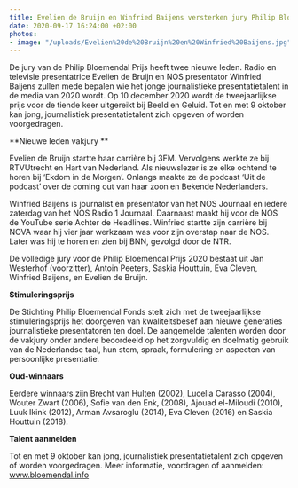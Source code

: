 ```yaml
---
title: Evelien de Bruijn en Winfried Baijens versterken jury Philip Bloemendal Prijs
date: 2020-09-17 16:24:00 +02:00
photos:
- image: "/uploads/Evelien%20de%20Bruijn%20en%20Winfried%20Baijens.jpg"
---
```


De jury van de Philip Bloemendal Prijs heeft twee nieuwe leden. Radio en televisie presentatrice Evelien de Bruijn en NOS presentator Winfried Baijens zullen mede bepalen wie het jonge journalistieke presentatietalent in de media van 2020 wordt. Op 10 december 2020 wordt de tweejaarlijkse prijs voor de tiende keer uitgereikt bij Beeld en Geluid. Tot en met 9 oktober kan jong, journalistiek presentatietalent zich opgeven of worden voorgedragen. 

**Nieuwe leden vakjury **

Evelien de Bruijn startte haar carrière bij 3FM. Vervolgens werkte ze bij  RTVUtrecht en Hart van Nederland. Als nieuwslezer is ze elke ochtend te horen bij ‘Ekdom in de Morgen’. Onlangs maakte ze de podcast ‘Uit de podcast’ over de coming out van haar zoon en Bekende Nederlanders. 

Winfried Baijens is journalist en presentator van het NOS Journaal en iedere zaterdag van het NOS Radio 1 Journaal. Daarnaast maakt hij voor de NOS de YouTube serie Achter de Headlines. Winfried startte zijn carrière bij NOVA waar hij vier jaar werkzaam was voor zijn overstap naar de NOS. Later was hij te horen en zien bij BNN, gevolgd door de NTR.

De volledige jury voor de Philip Bloemendal Prijs 2020 bestaat uit Jan Westerhof (voorzitter), Antoin Peeters, Saskia Houttuin, Eva Cleven, Winfried Baijens, en Evelien de Bruijn.

**Stimuleringsprijs**

De Stichting Philip Bloemendal Fonds stelt zich met de tweejaarlijkse stimuleringsprijs het doorgeven van kwaliteitsbesef aan nieuwe generaties journalistieke presentatoren ten doel. De aangemelde talenten worden door de vakjury onder andere beoordeeld op het zorgvuldig en doelmatig gebruik van de Nederlandse taal, hun stem, spraak, formulering en aspecten van persoonlijke presentatie.

**Oud-winnaars**

Eerdere winnaars zijn Brecht van Hulten (2002), Lucella Carasso (2004), Wouter Zwart (2006), Sofie van den Enk, (2008), Ajouad el-Miloudi (2010), Luuk Ikink (2012), Arman Avsaroglu (2014), Eva Cleven (2016) en Saskia Houttuin (2018).

**Talent aanmelden**

Tot en met 9 oktober kan jong, journalistiek presentatietalent zich opgeven of worden voorgedragen. Meer informatie, voordragen of aanmelden: [www.bloemendal.info ](www.bloemendal.info)